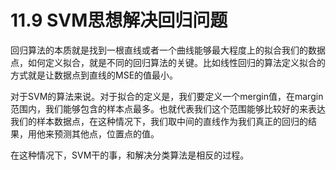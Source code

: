 # 11.9 SVM思想解决回归问题

回归算法的本质就是找到一根直线或者一个曲线能够最大程度上的拟合我们的数据点，如何定义拟合，就是不同的回归算法的关键。比如线性回归的算法定义拟合的方式就是让数据点到直线的MSE的值最小。

对于SVM的算法来说。对于拟合的定义是，我们要定义一个mergin值，在margin范围内，我们能够包含的样本点最多。也就代表我们这个范围能够比较好的来表达我们的样本数据点，在这种情况下，我们取中间的直线作为我们真正的回归的结果，用他来预测其他点，位置点的值。

在这种情况下，SVM干的事，和解决分类算法是相反的过程。